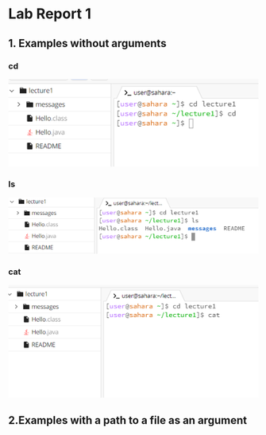 # Lab Report 1
## 1. Examples without arguments
### cd
![cd-without-argument](cd-without-argument.png)
### ls
![ls-without-argument](ls-no-argument.png)
### cat
![cat-without-argument](cat-no-argument.png)

## 2.Examples with a path to a file as an argument
